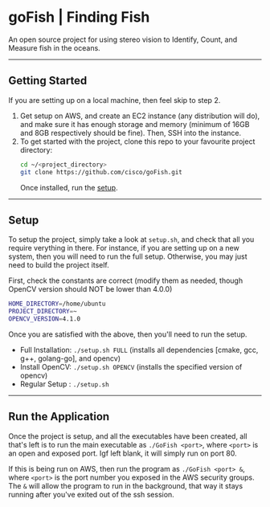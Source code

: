 # goFish | Finding Fish
An open source project for using stereo vision to Identify, Count, and Measure fish in the oceans.

---

## Getting Started
If you are setting up on a local machine, then feel skip to step 2.
1. Get setup on AWS, and create an EC2 instance (any distribution will do), and make sure it has enough storage and memory (minimum of 16GB and 8GB respectively should be fine). Then, SSH into the instance.
2. To get started with the project, clone this repo to your favourite project directory:
    ```bash
    cd ~/<project_directory>
    git clone https://github.com/cisco/goFish.git
    ```
    Once installed, run the [setup](#setup).

---

## Setup
To setup the project, simply take a look at ```setup.sh```, and check that all you require verything in there. For instance, if you are setting up on a new system, then you will need to run the full setup. Otherwise, you may just need to build the project itself.

First, check the constants are correct (modify them as needed, though OpenCV version should NOT be lower than 4.0.0)
```bash
HOME_DIRECTORY=/home/ubuntu
PROJECT_DIRECTORY=~
OPENCV_VERSION=4.1.0
```
Once you are satisfied with the above, then you'll need to run the setup.
- Full Installation: ```./setup.sh FULL``` (installs all dependencies [cmake, gcc, g++, golang-go], and opencv)
- Install OpenCV: ```./setup.sh OPENCV``` (installs the specified version of opencv)
- Regular Setup : ```./setup.sh```

---

## Run the Application
Once the project is setup, and all the executables have been created, all that's left is to run the main executable as ```./GoFish <port>```, where ```<port>``` is an open and exposed port. Igf left blank, it will simply run on port 80.

If this is being run on AWS, then run the program as ```./GoFish <port> &```, where ```<port>``` is the port number you exposed in the AWS security groups. The ```&``` will allow the program to run in the background, that way it stays running after you've exited out of the ssh session.
